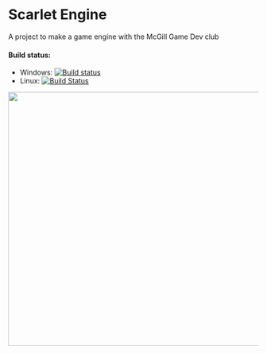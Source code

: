 # Scarlet Engine
A project to make a game engine with the McGill Game Dev club

#### Build status:

- Windows: [![Build status](https://ci.appveyor.com/api/projects/status/ymp4y4abls7ooeg7?svg=true)](https://ci.appveyor.com/project/roeyb1/scarlet-engine)
- Linux: [![Build Status](https://travis-ci.com/Scarlet-Engine-Team-GameDev-McGill/Scarlet-Engine.svg?branch=master)](https://travis-ci.com/Scarlet-Engine-Team-GameDev-McGill/Scarlet-Engine)


<p align="center">
  <img width="512" height="512" src="https://user-images.githubusercontent.com/25555412/93687418-cb834f80-fa8b-11ea-8eb6-16a23e189b1e.png">
</p>

